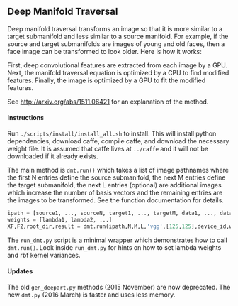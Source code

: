 ## Deep Manifold Traversal

Deep manifold traversal transforms an image so that it is more similar to a target submanifold and less similar to a source manifold. For example, if the source and target submanifolds are images of young and old faces, then a face image can be transformed to look older. Here is how it works:

First, deep convolutional features are extracted from each image by a GPU. Next, the manifold traversal equation is optimized by a CPU to find modified features. Finally, the image is optimized by a GPU to fit the modified features.

See http://arxiv.org/abs/1511.06421 for an explanation of the method.

#### Instructions

Run `./scripts/install/install_all.sh` to install. This will install python dependencies, download caffe, compile caffe, and download the necessary weight file. It is assumed that caffe lives at `../caffe` and it will not be downloaded if it already exists.

The main method is `dmt.run()` which takes a list of image pathnames where the first N entries define the source submanifold, the next M entries define the target submanifold, the next L entries (optional) are additional images which increase the number of basis vectors and the remaining entries are the images to be transformed. See the function documentation for details.

```python
ipath = [source1, ..., sourceN, target1, ..., targetM, data1, ..., dataL, image1, ...]
weights = [lambda1, lambda2, ...]
XF,F2,root_dir,result = dmt.run(ipath,N,M,L,'vgg',[125,125],device_id,weights,rbf_var,prefix,3000,False,False)
```

The `run_dmt.py` script is a minimal wrapper which demonstrates how to call `dmt.run()`. Look inside `run_dmt.py` for hints on how to set lambda weights and rbf kernel variances.


#### Updates

The old `gen_deepart.py` methods (2015 November) are now deprecated. The new `dmt.py` (2016 March) is faster and uses less memory.
